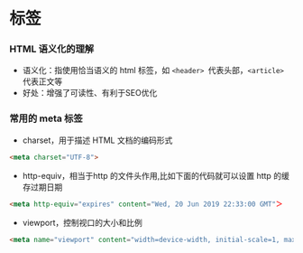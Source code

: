 # 标签

### HTML 语义化的理解

- 语义化：指使用恰当语义的 html 标签，如 `<header> `代表头部，`<article> `代表正文等
- 好处：增强了可读性、有利于SEO优化

### 常用的 meta 标签

- charset，用于描述 HTML 文档的编码形式

```html
<meta charset="UTF-8">
```

- http-equiv，相当于http 的文件头作用,比如下面的代码就可以设置 http 的缓存过期日期

```html
<meta http-equiv="expires" content="Wed, 20 Jun 2019 22:33:00 GMT"＞
```

- viewport，控制视口的大小和比例

```html
<meta name="viewport" content="width=device-width, initial-scale=1, maximum-scale=1">
```


